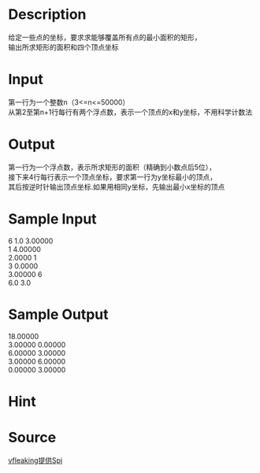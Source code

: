 
# Description

<div class="content"><div>给定一些点的坐标，要求求能够覆盖所有点的最小面积的矩形，</div>
<div>输出所求矩形的面积和四个顶点坐标</div>
<div></div></div>

# Input

<div class="content"><div>第一行为一个整数n（3&lt;=n&lt;=50000）</div>
<div>从第2至第n+1行每行有两个浮点数，表示一个顶点的x和y坐标，不用科学计数法</div>
<div></div></div>

# Output

<div class="content"><div>第一行为一个浮点数，表示所求矩形的面积（精确到小数点后5位），</div>
<div>接下来4行每行表示一个顶点坐标，要求第一行为y坐标最小的顶点，</div>
<div>其后按逆时针输出顶点坐标.如果用相同y坐标，先输出最小x坐标的顶点</div></div>

# Sample Input

<div class="content"><span class="sampledata">6 1.0 3.00000<br/>
1 4.00000<br/>
2.0000 1<br/>
3 0.0000<br/>
3.00000 6<br/>
6.0 3.0</span></div>

# Sample Output

<div class="content"><span class="sampledata">18.00000<br/>
3.00000 0.00000<br/>
6.00000 3.00000<br/>
3.00000 6.00000<br/>
0.00000 3.00000</span></div>

# Hint

<div class="content"><p></p></div>

# Source

<div class="content"><p><a href="problemset.php?search=vfleaking提供Spj">vfleaking提供Spj</a></p></div>

